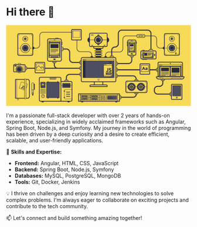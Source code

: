 # Hi there 👋

![Full Stack Developer](https://raw.githubusercontent.com/muhammadnurulahsan/muhammadnurulahsan/main/ahsan.gif)

I'm a passionate full-stack developer with over 2 years of hands-on experience, specializing in widely acclaimed frameworks such as Angular, Spring Boot, Node.js, and Symfony. My journey in the world of programming has been driven by a deep curiosity and a desire to create efficient, scalable, and user-friendly applications.

🌟 **Skills and Expertise:**

- **Frontend:** Angular, HTML, CSS, JavaScript
- **Backend:** Spring Boot, Node.js, Symfony
- **Databases:** MySQL, PostgreSQL, MongoDB
- **Tools:** Git, Docker, Jenkins

💡 I thrive on challenges and enjoy learning new technologies to solve complex problems. I'm always eager to collaborate on exciting projects and contribute to the tech community.

📫 Let's connect and build something amazing together!
